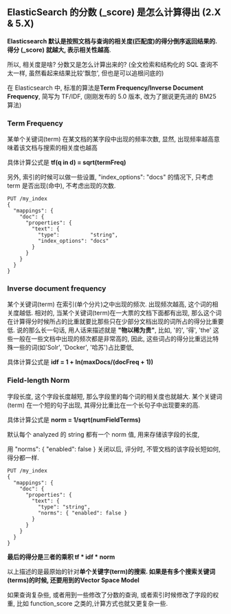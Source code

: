 ## ElasticSearch 的分数 (_score) 是怎么计算得出 (2.X & 5.X)

**Elasticsearch 默认是按照文档与查询的相关度(匹配度)的得分倒序返回结果的. 得分 (_score) 就越大, 表示相关性越高**.

所以, 相关度是啥? 分数又是怎么计算出来的? (全文检索和结构化的 SQL 查询不太一样, 虽然看起来结果比较'飘忽', 但也是可以追根问底的)

在 Elasticsearch 中, 标准的算法是**Term Frequency/Inverse Document Frequency**, 简写为 TF/IDF, (刚刚发布的 5.0 版本, 改为了据说更先进的 BM25 算法)

### Term Frequency

某单个关键词(term) 在某文档的某字段中出现的频率次数, 显然, 出现频率越高意味着该文档与搜索的相关度也越高

具体计算公式是 **tf(q in d) = sqrt(termFreq)**

另外, 索引的时候可以做一些设置, "index_options": "docs" 的情况下, 只考虑 term 是否出现(命中), 不考虑出现的次数.
```
PUT /my_index
{
  "mappings": {
    "doc": {
      "properties": {
        "text": {
          "type":          "string",
          "index_options": "docs"
        }
      }
    }
  }
}
```
### Inverse document frequency

某个关键词(term) 在索引(单个分片)之中出现的频次. 出现频次越高, 这个词的相关度越低. 相对的, 当某个关键词(term)在一大票的文档下面都有出现, 那么这个词在计算得分时候所占的比重就要比那些只在少部分文档出现的词所占的得分比重要低. 说的那么长一句话, 用人话来描述就是 **"物以稀为贵"**, 比如, '的', '得', 'the' 这些一般在一些文档中出现的频次都是非常高的, 因此, 这些词占的得分比重远比特殊一些的词(如'Solr', 'Docker', '哈苏')占比要低,

具体计算公式是 **idf = 1 + ln(maxDocs/(docFreq + 1))**

### Field-length Norm

字段长度, 这个字段长度越短, 那么字段里的每个词的相关度也就越大. 某个关键词(term) 在一个短的句子出现, 其得分比重比在一个长句子中出现要来的高.

具体计算公式是 **norm = 1/sqrt(numFieldTerms)**

默认每个 analyzed 的 string 都有一个 norm 值, 用来存储该字段的长度,

用 "norms": { "enabled": false } 关闭以后, 评分时, 不管文档的该字段长短如何, 得分都一样.
```
PUT /my_index
{
  "mappings": {
    "doc": {
      "properties": {
        "text": {
          "type": "string",
          "norms": { "enabled": false }
        }
      }
    }
  }
}
```
**最后的得分是三者的乘积 tf * idf * norm**

以上描述的是最原始的针对**单个关键字(term)**的搜索. 如果是有**多个搜索关键词(terms)**的时候, 还要用到的**Vector Space Model**

如果查询复杂些, 或者用到一些修改了分数的查询, 或者索引时候修改了字段的权重, 比如 function_score 之类的,计算方式也就又更复杂一些.

